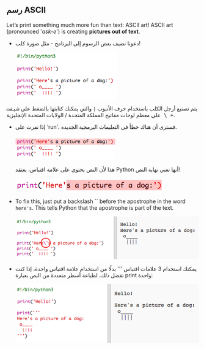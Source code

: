 ## رسم ASCII

Let’s print something much more fun than text: ASCII art! ASCII art (pronounced '*ask-e*') is creating **pictures out of text**.

+ دعونا نضيف بعض الرسوم إلى البرنامج - مثل صورة كلب!
    
    ![screenshot](images/me-dog.png)

يتم تصنيع أرجل الكلب باستخدام حرف الأنبوب ` | ` والتي يمكنك كتابتها بالضغط على <kbd> شيفت + \ </kbd> على معظم لوحات مفاتيح المملكة المتحدة / الولايات المتحدة الإنجليزية.

+ إذا نقرت على ‘run’، فسترى أن هناك خطأ في التعليمات البرمجية الجديدة.
    
    ![screenshot](images/me-dog-bug.png)
    
    هذا لأن النص يحتوي على علامة اقتباس، يعتقد Python أنها تعني نهاية النص!
    
    ![screenshot](images/me-dog-quote.png)

+ To fix this, just put a backslash `` before the apostrophe in the word `here's`. This tells Python that the apostrophe is part of the text.
    
    ![screenshot](images/me-dog-bug-fix.png)

+ يمكنك استخدام 3 علامات اقتباس ''' بدلًا من استخدام علامة اقتباس واحدة، إذا كنت تفضل ذلك، لطباعة أسطر متعددة من النص بعبارة print واحدة:
    
    ![screenshot](images/me-dog-triple-quote.png)